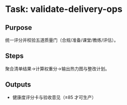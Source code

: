 # Task: validate-delivery-ops

## Purpose

统一评分并校验五道质量门（合规/准备/课堂/教练/评估）。

## Steps

聚合清单结果→计算权重分→输出热力图与整改计划。

## Outputs

- 健康度评分卡与验收意见（≥85 才可生产）
